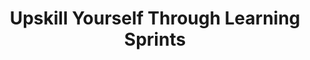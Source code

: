 ---
layout:       post
title:        "Upskill Yourself Through Learning Sprints"
url:          "/posts/personallearning.html"
canonical_url: "/posts/personallearning.html"
redirect_to: /posts/personallearning.html
---